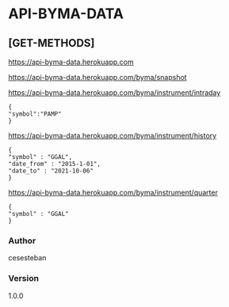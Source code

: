 # API-BYMA-DATA

## [GET-METHODS]

https://api-byma-data.herokuapp.com

https://api-byma-data.herokuapp.com/byma/snapshot

https://api-byma-data.herokuapp.com/byma/instrument/intraday
```
{
"symbol":"PAMP"
}
```
https://api-byma-data.herokuapp.com/byma/instrument/history
```
{
"symbol" : "GGAL",
"date_from" : "2015-1-01",
"date_to" : "2021-10-06"
}
```
https://api-byma-data.herokuapp.com/byma/instrument/quarter
```
{
"symbol" : "GGAL"
}
```
### Author

cesesteban

### Version

1.0.0
